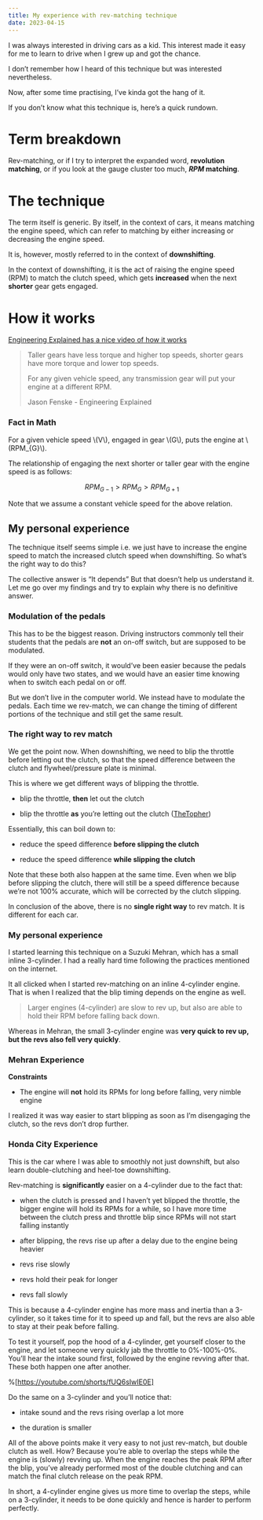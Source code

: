 ```yaml
---
title: My experience with rev-matching technique
date: 2023-04-15
---
```


I was always interested in driving cars as a kid. This interest made it easy for me to learn to drive when I grew up and got the chance.

I don’t remember how I heard of this technique but was interested nevertheless.

Now, after some time practising, I’ve kinda got the hang of it.

If you don’t know what this technique is, here’s a quick rundown.

# Term breakdown

Rev-matching, or if I try to interpret the expanded word, **revolution matching**, or if you look at the gauge cluster too much, ***RPM* matching**.

# The technique

The term itself is generic. By itself, in the context of cars, it means matching the engine speed, which can refer to matching by either increasing or decreasing the engine speed.

It is, however, mostly referred to in the context of **downshifting**.

In the context of downshifting, it is the act of raising the engine speed (RPM) to match the clutch speed, which gets **increased** when the next **shorter** gear gets engaged.

# How it works

[Engineering Explained has a nice video of how it works](https://youtu.be/FnXLZg_O1rk)

> Taller gears have less torque and higher top speeds, shorter gears have more torque and lower top speeds.
> 
> For any given vehicle speed, any transmission gear will put your engine at a different RPM.
> 
> Jason Fenske - Engineering Explained

### **Fact in Math**

For a given vehicle speed \\(V\\), engaged in gear \\(G\\), puts the engine at \\(RPM_{G}\\).

The relationship of engaging the next shorter or taller gear with the engine speed is as follows:

$$RPM_{G-1} > RPM_{G} > RPM_{G+1}$$

Note that we assume a constant vehicle speed for the above relation.

## My personal experience

The technique itself seems simple i.e. we just have to increase the engine speed to match the increased clutch speed when downshifting. So what’s the right way to do this?

The collective answer is “It depends” But that doesn’t help us understand it. Let me go over my findings and try to explain why there is no definitive answer.

### Modulation of the pedals

This has to be the biggest reason. Driving instructors commonly tell their students that the pedals are **not** an on-off switch, but are supposed to be modulated.

If they were an on-off switch, it would’ve been easier because the pedals would only have two states, and we would have an easier time knowing when to switch each pedal on or off.

But we don’t live in the computer world. We instead have to modulate the pedals. Each time we rev-match, we can change the timing of different portions of the technique and still get the same result.

### The right way to rev match

We get the point now. When downshifting, we need to blip the throttle before letting out the clutch, so that the speed difference between the clutch and flywheel/pressure plate is minimal.

This is where we get different ways of blipping the throttle.

* blip the throttle, **then** let out the clutch
    
* blip the throttle **as** you’re letting out the clutch ([TheTopher](https://youtu.be/_hQZpJXsRnw?t=137))
    

Essentially, this can boil down to:

* reduce the speed difference **before slipping the clutch**
    
* reduce the speed difference **while slipping the clutch**
    

Note that these both also happen at the same time. Even when we blip before slipping the clutch, there will still be a speed difference because we’re not 100% accurate, which will be corrected by the clutch slipping.

In conclusion of the above, there is no **single right way** to rev match. It is different for each car.

### My personal experience

I started learning this technique on a Suzuki Mehran, which has a small inline 3-cylinder. I had a really hard time following the practices mentioned on the internet.

It all clicked when I started rev-matching on an inline 4-cylinder engine. That is when I realized that the blip timing depends on the engine as well.

> Larger engines (4-cylinder) are slow to rev up, but also are able to hold their RPM before falling back down.

Whereas in Mehran, the small 3-cylinder engine was **very quick to rev up, but the revs also fell very quickly**.

### Mehran Experience

**Constraints**

* The engine will **not** hold its RPMs for long before falling, very nimble engine
    

I realized it was way easier to start blipping as soon as I’m disengaging the clutch, so the revs don’t drop further.

### Honda City Experience

This is the car where I was able to smoothly not just downshift, but also learn double-clutching and heel-toe downshifting.

Rev-matching is **significantly** easier on a 4-cylinder due to the fact that:

* when the clutch is pressed and I haven’t yet blipped the throttle, the bigger engine will hold its RPMs for a while, so I have more time between the clutch press and throttle blip since RPMs will not start falling instantly
    
* after blipping, the revs rise up after a delay due to the engine being heavier
    
* revs rise slowly
    
* revs hold their peak for longer
    
* revs fall slowly
    

This is because a 4-cylinder engine has more mass and inertia than a 3-cylinder, so it takes time for it to speed up and fall, but the revs are also able to stay at their peak before falling.

To test it yourself, pop the hood of a 4-cylinder, get yourself closer to the engine, and let someone very quickly jab the throttle to 0%-100%-0%. You’ll hear the intake sound first, followed by the engine revving after that. These both happen one after another.

%[https://youtube.com/shorts/fUQ6sIwIE0E] 

Do the same on a 3-cylinder and you’ll notice that:

* intake sound and the revs rising overlap a lot more
    
* the duration is smaller
    

All of the above points make it very easy to not just rev-match, but double clutch as well. How? Because you’re able to overlap the steps while the engine is (slowly) revving up. When the engine reaches the peak RPM after the blip, you’ve already performed most of the double clutching and can match the final clutch release on the peak RPM.

In short, a 4-cylinder engine gives us more time to overlap the steps, while on a 3-cylinder, it needs to be done quickly and hence is harder to perform perfectly.